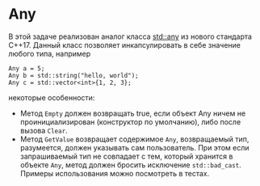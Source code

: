 # Any

В этой задаче реализован аналог класса [std::any](http://en.cppreference.com/w/cpp/experimental/any) из нового стандарта
C++17. Данный класс позволяет инкапсулировать в себе значение любого типа, например
```
Any a = 5;
Any b = std::string("hello, world");
Any c = std::vector<int>{1, 2, 3};
```

некоторые особенности:

* Метод `Empty` должен возвращать true, если объект Any ничем не проинициализирован (конструктор по умолчанию), либо после вызова `Clear`.
* Метод `GetValue` возвращает содержимое `Any`, возвращаемый тип, разумеется, должен указывать сам пользователь.
  При этом если запрашиваемый тип не совпадает с тем, который хранится в объекте `Any`, метод должен бросить исключение `std::bad_cast`.
  Примеры использования можно посмотреть в тестах.
